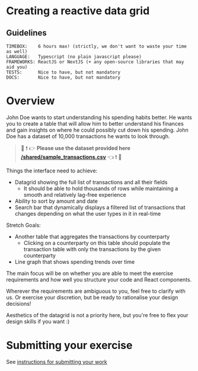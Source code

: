 # Creating a reactive data grid 

## Guidelines
```
TIMEBOX:    6 hours max! (strictly, we don't want to waste your time as well)
LANGUAGE:   Typescript (no plain javascript please) 
FRAMEWORKS: ReactJS or NextJS (+ any open-source libraries that may aid you)
TESTS:      Nice to have, but not mandatory
DOCS:       Nice to have, but not mandatory
```

# Overview
John Doe wants to start understanding his spending habits better. He wants you to create a table that will allow him to better understand his finances and gain insights on where he could possibly cut down his spending. John Doe has a dataset of 10,000 transactions he wants to look through.

> :rotating_light: :exclamation: :point_right: **Please use the dataset provided here [/shared/sample_transactions.csv](/shared/sample_transactions.csv)** :point_left: :exclamation: :rotating_light:

Things the interface need to achieve: 
* Datagrid showing the full list of transactions and all their fields
  * It should be able to hold thousands of rows while maintaining a smooth and relatively lag-free experience
* Ability to sort by amount and date
* Search bar that dynamically displays a filtered list of transactions that changes depending on what the user types in it in real-time

Stretch Goals: 
* Another table that aggregates the transactions by counterparty
  * Clicking on a counterparty on this table should populate the transaction table with only the transactions by the given counterparty
* Line graph that shows spending trends over time

The main focus will be on whether you are able to meet the exercise requirements and how well you structure your code and React components. 

Wherever the requirements are ambiguous to you, feel free to clarify with us. Or exercise your discretion, but be ready to rationalise your design decisions!

Aesthetics of the datagrid is not a priority here, but you're free to flex your design skills if you want :)

# Submitting your exercise 
See [instructions for submitting your work](https://github.com/bunker-tech/take-home-exercises/blob/master/README.md#general-instructions)


